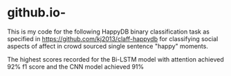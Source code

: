# github.io-
This is my code for the following HappyDB binary classification task as specified in https://github.com/kj2013/claff-happydb for classifying social aspects of affect in crowd sourced single sentence "happy" moments.

The highest scores recorded for the Bi-LSTM model with attention achieved 92% f1 score and the CNN model achieved 91% 
